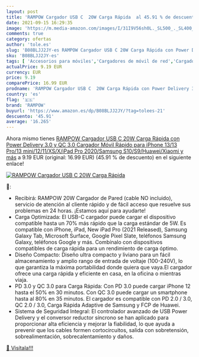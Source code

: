 ```yaml
---
layout: post
title: 'RAMPOW Cargador USB C  20W Carga Rápida  al 45.91 % de descuento'
date: 2021-09-15 16:29:35
image: 'https://m.media-amazon.com/images/I/31I9V56sh0L._SL500_._SL400_.jpg'
comments: true
category: ofertas
author: 'tole.es'
slug: 'B08BLJJ2JY-es RAMPOW Cargador USB C 20W Carga Rápida con Power Delivery...'
sku: 'B08BLJJ2JY-es'
tags: [ 'Accesorios para móviles','Cargadores de móvil de red','Cargadores para móviles','Comunicación móvil y accesorios','Electrónica','iphone','rampow', ]
actualPrice: 9.19 EUR
currency: EUR
price: 9.19
comparePrice: 16.99 EUR
prodname: 'RAMPOW Cargador USB C  20W Carga Rápida con Power Delivery 3.0 y QC 3.0 Cargador Móvil Rápido para iPhone 13/13 Pro/13 mini/12/11/XS/X/iPad Pro 2020/Samsung S10/S9/Huawei/Xiaomi y más'
country: 'es'
flag: '🇪🇸'
brand: 'RAMPOW'
buyurl: 'https://www.amazon.es/dp/B08BLJJ2JY/?tag=tolees-21'
descuento: '45.91'
average: '16.265'
---
```


Ahora mismo tienes [RAMPOW Cargador USB C  20W Carga Rápida con Power Delivery 3.0 y QC 3.0 Cargador Móvil Rápido para iPhone 13/13 Pro/13 mini/12/11/XS/X/iPad Pro 2020/Samsung S10/S9/Huawei/Xiaomi y más](https://www.amazon.es/dp/B08BLJJ2JY/?tag=tolees-21) a 9.19 EUR (original: 16.99 EUR) (45.91 %  de descuento) en el siguiente enlace!

[![RAMPOW Cargador USB C  20W Carga Rápida ](https://m.media-amazon.com/images/I/31I9V56sh0L._SL500_._SL400_.jpg)](https://www.amazon.es/dp/B08BLJJ2JY/?tag=tolees-21)

🔎:

- Recibirá: RAMPOW 20W Cargador de Pared (cable NO incluido), servicio de atención al cliente rápido y de fácil acceso que resuelve sus problemas en 24 horas. ¡Estamos aquí para ayudarte!
- Carga Optimizada: El USB-C cargador puede cargar el dispositivo compatible hasta un 70% más rápido que la carga estándar de 5W. Es compatible con iPhone, iPad, New iPad Pro (2021 Released), Samsung Galaxy Tab, Microsoft Surface, Google Pixel Slate, teléfonos Samsung Galaxy, teléfonos Google y más. Combínalo con dispositivos compatibles de carga rápida para un rendimiento de carga óptimo.
- Diseño Compacto: Diseño ultra compacto y liviano para un fácil almacenamiento y amplio rango de entrada de voltaje (100-240V), lo que garantiza la máxima portabilidad donde quiera que vaya.El cargador ofrece una carga rápida y eficiente en casa, en la oficina o mientras viaja.
- PD 3.0 y QC 3.0 para Carga Rápida: Con PD 3.0 puede cargar iPhone 12 hasta el 50% en 30 minutos. Con QC 3.0 puede cargar un smartphone hasta al 80% en 35 minutos. El cargador es compatible con PD 2.0 / 3.0, QC 2.0 / 3.0, Carga Rápida Adaptive de Samsung y FCP de Huawei.
- Sistema de Seguridad Integral: El controlador avanzado de USB Power Delivery y el conversor reductor síncrono se han aplicado para proporcionar alta eficiencia y mejorar la fiabilidad, lo que ayuda a prevenir que los cables formen cortocircuitos, salida con sobretensión, sobrealimentación, sobrecalentamiento y daños.

[🛒 Visítala!!!](https://www.amazon.es/dp/B08BLJJ2JY/?tag=tolees-21)
